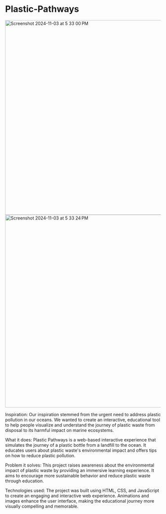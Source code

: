 # Plastic-Pathways
<img width="630" alt="Screenshot 2024-11-03 at 5 33 00 PM" src="https://github.com/user-attachments/assets/3ec79f41-cbbe-4c62-aae9-965fa56a7d84">

<img width="624" alt="Screenshot 2024-11-03 at 5 33 24 PM" src="https://github.com/user-attachments/assets/88dd9d0e-3200-4052-9323-de6a5f4df6bd">

Inspiration:
Our inspiration stemmed from the urgent need to address plastic pollution in our oceans. We wanted to create an interactive, educational tool to help people visualize and understand the journey of plastic waste from disposal to its harmful impact on marine ecosystems.

What it does:
Plastic Pathways is a web-based interactive experience that simulates the journey of a plastic bottle from a landfill to the ocean. It educates users about plastic waste's environmental impact and offers tips on how to reduce plastic pollution.

Problem it solves:
This project raises awareness about the environmental impact of plastic waste by providing an immersive learning experience. It aims to encourage more sustainable behavior and reduce plastic waste through education.

Technologies used:
The project was built using HTML, CSS, and JavaScript to create an engaging and interactive web experience. Animations and images enhance the user interface, making the educational journey more visually compelling and memorable.






